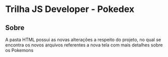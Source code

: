 # Trilha JS Developer - Pokedex
## Sobre
A pasta  HTML possui as novas alterações a respeito do projeto, no qual se encontra os novos arquivos referentes
a nova tela com mais detalhes sobre os Pokemons

